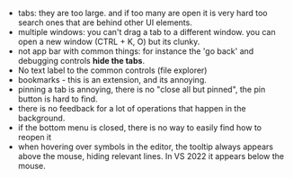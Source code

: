 - tabs: they are too large. and if too many are open it is very hard too search ones that are behind other UI elements.
- multiple windows: you can't drag a tab to a different window. you can open a new window (CTRL + K, O) but its clunky.
- not app bar with common things: for instance the 'go back' and debugging controls **hide the tabs**.
- No text label to the common controls (file explorer)
- bookmarks - this is an extension, and its annoying.
- pinning a tab is annoying, there is no "close all but pinned", the pin button is hard to find.
- there is no feedback for a lot of operations that happen in the background.
- if the bottom menu is closed, there is no way to easily find how to reopen it
- when hovering over symbols in the editor, the tooltip always appears above the mouse, hiding relevant lines. In VS 2022 it appears below the mouse.